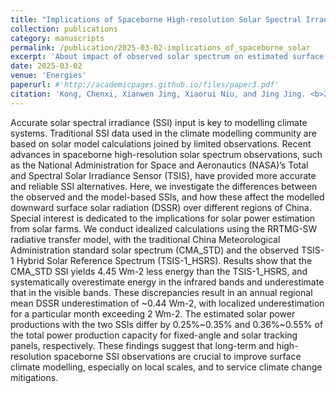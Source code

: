 ```yaml
---
title: "Implications of Spaceborne High-resolution Solar Spectral Irradiance Observation for the Assessment of Surface Solar Energy in China"
collection: publications
category: manuscripts
permalink: /publication/2025-03-02-implications_of_spaceborne_solar
excerpt: 'About impact of observed solar spectrum on estimated surface solar energy.'
date: 2025-03-02
venue: 'Energies'
paperurl: #'http://academicpages.github.io/files/paper3.pdf'
citation: 'Kong, Chenxi, Xianwen Jing, Xiaorui Niu, and Jing Jing. <b>2025</b>. "Implications of Spaceborne High-resolution Solar Spectral Irradiance Observation for the Assessment of Surface Solar Energy in China". <i>Energies</i> 18(5): 1221. <a href="https://doi.org/10.3390/en18051221" target="_blank">https://doi.org/10.3390/en18051221</a>'
---
```

Accurate solar spectral irradiance (SSI) input is key to modelling climate systems. Traditional SSI data used in the climate modelling community are based on solar model calculations joined by limited observations. Recent advances in spaceborne high-resolution solar spectrum observations, such as the National Administration for Space and Aeronautics (NASA)’s Total and Spectral Solar Irradiance Sensor (TSIS), have provided more accurate and reliable SSI alternatives. Here, we investigate the differences between the observed and the model-based SSIs, and how these affect the modelled downward surface solar radiation (DSSR) over different regions of China. Special interest is dedicated to the implications for solar power estimation from solar farms. We conduct idealized calculations using the RRTMG-SW radiative transfer model, with the traditional China Meteorological Administration standard solar spectrum (CMA_STD) and the observed TSIS-1 Hybrid Solar Reference Spectrum (TSIS-1_HSRS). Results show that the CMA_STD SSI yields 4.45 Wm-2 less energy than the TSIS-1_HSRS, and systematically overestimate energy in the infrared bands and underestimate that in the visible bands. These discrepancies result in an annual regional mean DSSR underestimation of ~0.44 Wm-2, with localized underestimation for a particular month exceeding 2 Wm-2. The estimated solar power productions with the two SSIs differ by 0.25%~0.35% and 0.36%~0.55% of the total power production capacity for fixed-angle and solar tracking panels, respectively. These findings suggest that long-term and high-resolution spaceborne SSI observations are crucial to improve surface climate modelling, especially on local scales, and to service climate change mitigations.
